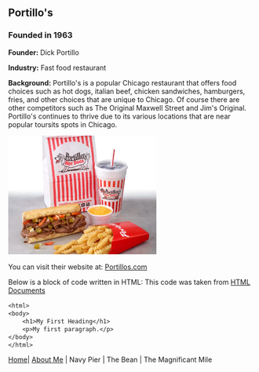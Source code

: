 ## Portillo's
### Founded in 1963

**Founder:** Dick Portillo

**Industry:** Fast food restaurant

**Background:** Portillo's is a popular Chicago restaurant that offers food choices such as hot dogs, italian beef, chicken sandwiches, hamburgers, fries, and other choices that are unique to Chicago. Of course there are other competitors such as The Original Maxwell Street and Jim's Original. Portillo's continues to thrive due to its various locations that are near popular toursits spots in Chicago.

<img src="/images/portillos.png"  width="60%" height="30%">

You can visit their website at: [Portillos.com](https://www.portillos.com/index.html)

Below is a block of code written in HTML:
This code was taken from [HTML Documents](https://www.w3schools.com/html/html_basic.asp)

<!DOCTYPE html>
    <html>
    <body>
        <h1>My First Heading</h1>
        <p>My first paragraph.</p>
    </body>
    </html>

[Home](/markdown_home.md)| [About Me](/markdown_one.md) | Navy Pier | The Bean | The Magnificant Mile
